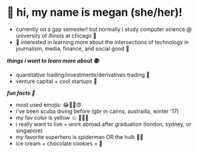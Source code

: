 <!DOCTYPE html>
<html>
<head>
<body>

  <h1>👋 hi, my name is megan (she/her)!</h1>

  <ul> 
  <li> currently on a gap semester! but normally i study computer science @ university of illinois at chicago 📓 </li>
  <li> 🌿 interested in learning more about the intersections of technology in journalism, media, finance, and social good 🌿 </li>
  </ul>
  
  <p><i><b> things i want to learn more about 📚</p></i></b>
  <ul> 
  <li> quantitative trading/investments/derivatives trading 🏦 </li>
  <li> venture capital + cool startups 🎲 </li>
  </ul>
    
  <p><i><b>fun facts 🤪</p></i></b>
  
  <ul>
  <li>  most used emojis: 😂🥺🥰😍</li>
  <li>  i've been scuba diving before (gbr in cairns, austrailia, winter '17) </li>
  <li>  my fav color is yellow ☺️ 🌼🐝🍋</li>
  <li>  i really want to live + work abroad after graduation (london, sydney, or singapore) </li>
  <li>  my favorite superhero is spiderman OR the hulk 🦸‍♀️ </li>
  <li>  ice cream + chocolate cookies = 👅</li>
  </ul>

</body>
</html>
